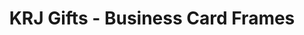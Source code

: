 ---
title: "KRJ Gifts - Business Card Frames"
url: /old-bridge/krj-gifts-business-card-frames/
shop: gift
---